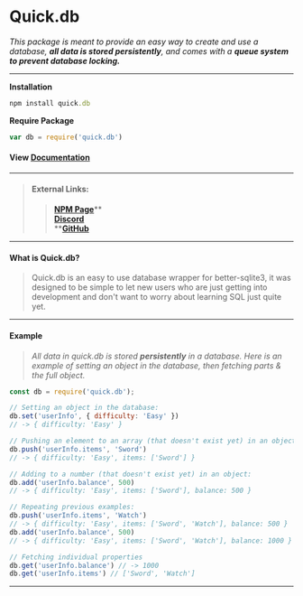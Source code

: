 # Quick.db

_This package is meant to provide an easy way to create and use a database, **all data is stored persistently**, and comes with a **queue system to prevent database locking.**_

---

**Installation**

```ruby
npm install quick.db
```

**Require Package**

```js
var db = require('quick.db')
```

#### View [Documentation](/table-of-contents.md "Documentation")

---

> #### External Links:
>
> > [**NPM Page**](https://www.npmjs.com/package/quick.db)**  
> > **[**Discord**](https://discord.io/plexidev)**  
> > **[**GitHub**](https://github.com/Plexi-Development/quick.db)

---

#### What is Quick.db?

> Quick.db is an easy to use database wrapper for better-sqlite3, it was designed to be simple to let new users who are just getting into development and don't want to worry about learning SQL just quite yet.

---

#### Example

> _All data in quick.db is stored **persistently** in a database. Here is an example of setting an object in the database, then fetching parts & the full object._

```js
const db = require('quick.db');

// Setting an object in the database:
db.set('userInfo', { difficulty: 'Easy' })
// -> { difficulty: 'Easy' }

// Pushing an element to an array (that doesn't exist yet) in an object:
db.push('userInfo.items', 'Sword')
// -> { difficulty: 'Easy', items: ['Sword'] }

// Adding to a number (that doesn't exist yet) in an object:
db.add('userInfo.balance', 500)
// -> { difficulty: 'Easy', items: ['Sword'], balance: 500 }

// Repeating previous examples:
db.push('userInfo.items', 'Watch')
// -> { difficulty: 'Easy', items: ['Sword', 'Watch'], balance: 500 }
db.add('userInfo.balance', 500)
// -> { difficulty: 'Easy', items: ['Sword', 'Watch'], balance: 1000 }

// Fetching individual properties
db.get('userInfo.balance') // -> 1000
db.get('userInfo.items') // ['Sword', 'Watch']
```

---



